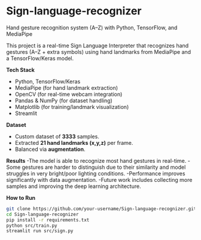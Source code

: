 # Sign-language-recognizer
Hand gesture recognition system (A–Z) with Python, TensorFlow, and MediaPipe

This project is a real-time Sign Language Interpreter that recognizes 
hand gestures (A–Z + extra symbols) using hand landmarks from MediaPipe
and a TensorFlow/Keras model.

**Tech Stack**
- Python, TensorFlow/Keras
- MediaPipe (for hand landmark extraction)
- OpenCV (for real-time webcam integration)
- Pandas & NumPy (for dataset handling)
- Matplotlib (for training/landmark visualization)
- Streamlit

**Dataset**
- Custom dataset of **3333** samples.
- Extracted **21 hand landmarks (x,y,z)** per frame.
- Balanced via **augmentation**.

**Results**
-The model is able to recognize most hand gestures in real-time.
-Some gestures are harder to distinguish due to their similarity and model struggles in very bright/poor lighting conditions.
-Performance improves significantly with data augmentation.
-Future work includes collecting more samples and improving the deep learning architecture.

**How to Run**
```bash
git clone https://github.com/your-username/Sign-language-recognizer.git
cd Sign-language-recognizer
pip install -r requirements.txt
python src/train.py
streamlit run src/sign.py



